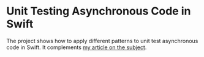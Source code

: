 # Unit Testing Asynchronous Code in Swift

The project shows how to apply different patterns to unit test asynchronous code in Swift. It complements [my article on the subject](https://www.vadimbulavin.com/unit-testing-async-code-in-swift/).
